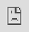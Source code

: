 ```yaml
---
layout: post
author: thomas
title: What is the value of No-Code and Low-Code?
---
```


According to Gartner the markep cap of Low-Code and No-Code is 48 billion US dollars annually, and it's
growing by 25% every year. It's easy to dismiss this as hype, simply because of all the shiny ideas
we've seen the last 20 years in our industry, and how many of these are on the scrapyard of history today.
However, Low-Code and No-Code is different for reasons you'll hopefully understand as you continue reading.
Before I can explain why, we will have to define Low-Code and No-Code first.

## Defining Low-Code and No-Code

No-Code is typically implemented as tools that allows _"citizens"_ to create software, which is why
it's often referred to as _"citizen development"_. Citizens here of course implies people with no
prior software development experience. It's often implemented by creating drag and drop interfaces,
where you can create software using high level abstractions, facilitating for visually creating software.
We've arguably had such interfaces for decades through constructs such as FoxPro, Visual Basic, and
Macromedia Dreamweaver, so it's really nothing new.

Low-Code on the other hand is typically implemented by automating parts of the software development
process, resulting in modifiable code, allowing existing software developers to become more productive.
Obviously there's a distinction between these two ideas, even tough they are often seen as one and
talked about as the same thing. The software industry loves acronyms and the 4 letter word typically
used to describe the combination of No-Code and Low-Code seems to be _"NCLC"_ these days.

Here at Aista we've more or less chosen to completely ignore No-Code. Not because we don't see the value
proposition. Having _"citizens"_ being able to create software obviously has value, if for no other reasons
than that it democratizes software development, and results in access to more resources being able to solve the
problem at hand. The latter of course being important in an industry where we have a net negative
unemployment rate and it's almost impossible to find qualified resources to do a job these days.
The reasons why we've chosen to ignore No-Code is because we believe it's simply _"moving the problem"_,
and we want to _solve_ the problem. So for us it's all about increasing productivity, at which point
we don't see No-Code as a viable and permanent solution. To understand our point of view, please watch
the following video demonstrating our product. It's only a minute long anyways.

<div class="video">
<iframe width="560" height="315" style="position:absolute; top:0; left:0; width:100%; height:100%;" src="https://www.youtube.com/embed/yh0H7Rsrrq4" frameborder="0" allow="accelerometer; autoplay; encrypted-media; gyroscope; picture-in-picture" allowfullscreen></iframe>
</div>

## The value proposition of Low-Code

There are roughly 30 million software developers in the world today. To create something resembling
the system we demonstrate in the above video would require probably 2 to 3 of these developers working
for a couple of months. The average software developer probably makes 3,500 dollars per month. This
implies a price tag for the end product we show you above of at least $10,000, and probably two months
to finish it. By automating this process like we demonstrate in the above video, we can have a computer assemble
the system in 2 seconds. This reduces the TCO (Total Cost of Ownership) by roughly 99.999999 percent,
resulting in that everyone, regardless of how rich or poor they are, can easily create highly
advanced administration systems, to automate and improve upon their existing processes. And even
if the system needs a software developer's touch after the automation process is finished, obviously
this becomes a very much different price than if it was to be assembled from scratch by the same
developer.

The primary business case for this is reducing costs for existing companies. However,
it's easy to forget the more altruistic edge here, which of course is summed up in _"everyone"_
in the above sentence. Imagine non-profit organisations having the ability to become better
at what they do, with better transparency and more efficiency, due to having better administration
systems. Or imagine some system created during a local catastrophy to help
distribute food to the needy, etc, etc, etc.

Obviously we have a business to run, and our primary goal is to make money running our business,
but at the core of our value as a company is _"serving the underserved"_, which of course is why
we have chosen to release our entire platform as open source, allowing everyone to use our product,
including those without the monetary means to pay for our services. A company is dependent upon
profit to exist, but that's not why we do what we do. Profit is simply _"how"_ we can do what we
do. The _"why"_ of course is different.

Anyways, there are 30 million software developers in the world today. These are making in total
roughly 1 trillion US dollars annually. Our slogan as a company is
_"Automating 80% of enterprise software development"_. When we reach this goal, we will have saved
the world 800 billion US dollars annually. Hence, my argument is that Gartner is wrong, _very wrong_.
The market cap of No-Code and Low-Code is not 48 billion dollars annually, it's 800 billion dollars
annually, and growing ... ;)

> The market cap of Low-Code is 800 billion dollars annually
